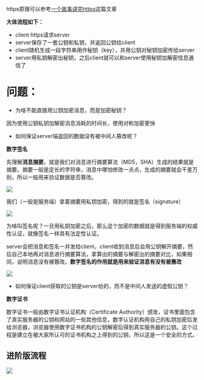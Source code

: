 https原理可以参考[一个故事讲完https](https://mp.weixin.qq.com/s?__biz=MzAxOTc0NzExNg==&mid=2665513779&idx=1&sn=a1de58690ad4f95111e013254a026ca2&scene=21#wechat_redirect)这篇文章

**大体流程如下：**
* client https请求server
* server保存了一套公钥和私钥，并返回公钥给client
* client随机生成一段字符串用作秘钥（key），并用公钥对秘钥加密传给server
* server用私钥解密出秘钥，之后client就可以和server使用秘钥加解密信息通信了

# 问题：
* 为啥不能直接用公钥加密消息，而是加密秘钥？

因为使用公钥私钥加解密消息消耗的时间长，使用对称加密更快

* 如何保证server端返回的数据没有被中间人篡改呢？

**数字签名**

先理解**消息摘要**，就是我们对消息进行摘要算法（MD5，SHA）生成的结果就是摘要。摘要一般是定长的字符串，消息中哪怕修改一点点，生成的摘要就会千差万别，所以一般用来验证数据是否篡改。

![](https://tva1.sinaimg.cn/large/007S8ZIlly1gduicmzplsj30fa08374w.jpg)

我们（一般是服务端）拿着摘要用私钥加密，得到的就是签名（signature）

![](https://tva1.sinaimg.cn/large/007S8ZIlly1gduidt4k60j30fa06t0sy.jpg)

为啥叫签名呢？一旦用私钥加密之后，那么这个加密的数据就是得到服务端的权威性认证，就像签名一样具有法定性认证。

server会把消息和签名一并发给client，client收到消息后会用公钥解开摘要，然后自己本地再对消息进行摘要算法，拿算出的摘要与解密出的摘要对比，如果相同，说明消息没有被篡改。**数字签名的作用就是用来验证消息有没有被篡改**

![](https://tva1.sinaimg.cn/large/007S8ZIlly1gduigjhrlkj30fa08ggma.jpg)

* 如何保证client获取的公钥是server给的，而不是中间人发送的虚假公钥？

**数字证书**

数字证书一般由数字证书认证机构（Certificate Authority）颁发，证书里面包含了真实服务器的公钥和网站的一些其他信息，数字认证机构用自己的私钥加密后发给浏览器，浏览器使用数字证书机构的公钥解密后得到真实服务器的公钥。这个过程是建立在被大家所认可的证书机构之上得到的公钥，所以这是一个安全的方式。

## 进阶版流程
![](https://tva1.sinaimg.cn/large/007S8ZIlly1gdunihhpf5j30hs0k2jtc.jpg)
